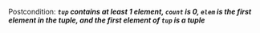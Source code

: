Postcondition: ***`tup` contains at least 1 element, `count` is 0, `elem` is the first element in the tuple, and the first element of `tup` is a tuple***
